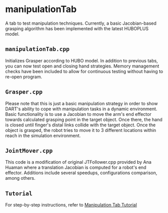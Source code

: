 manipulationTab
===============
A tab to test manipulation techniques. Currently, a basic Jacobian-based grasping algorithm has been implemented with the latest
HUBOPLUS model.


`manipulationTab.cpp`
---------------------
Initializes Grasper according to HUBO model. In addition to previous tabs, you can now test open and closing hand strategies. Memory management checks have been included to allow for continuous testing without having to re-open program.

`Grasper.cpp`
-------------
Please note that this is just a basic manipulation strategy in order to show DART's ability to cope with manipulation tasks in a dynamic environment. Basic functionality is to use a Jacobian to move the arm's end effector towards calculated grasping point in the target object. Once there, the hand is closed until finger's distal links collide with the target object. Once the object is grasped, the robot tries to move it to 3 different locations within reach in the simulation environment.
	
`JointMover.cpp`
----------------
This code is a modification of original JTFollower.cpp provided by Ana Huaman where a translation Jacobian is computed for a robot's end effector. Additions include several speedups, configurations comparison, among others.


`Tutorial`
----------
For step-by-step instructions, refer to [Manipulation Tab Tutorial](https://github.com/golems/grip-samples/wiki/Manipulation-Tab-Tutorial)
